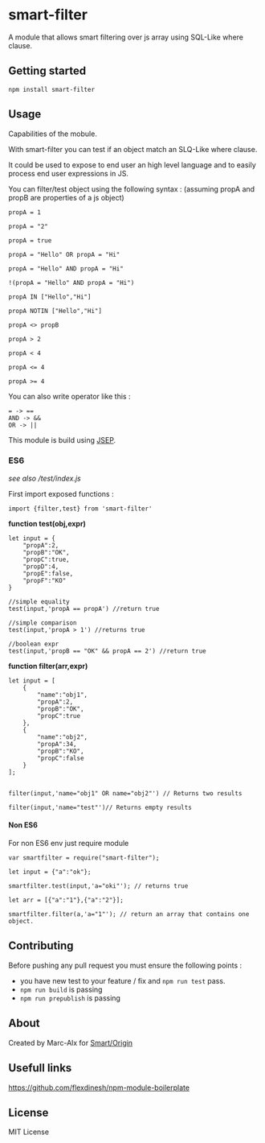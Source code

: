 # smart-filter

A module that allows smart filtering over js array using SQL-Like where clause.

## Getting started

    npm install smart-filter

## Usage

Capabilities of the mobule.

With smart-filter you can test if an object match an SLQ-Like where clause.

It could be used to expose to end user an high level language and to easily process end user expressions in JS.

You can filter/test object using the following syntax : (assuming propA and propB are properties of a js object)

    propA = 1

    propA = "2"

    propA = true

    propA = "Hello" OR propA = "Hi"

    propA = "Hello" AND propA = "Hi"

    !(propA = "Hello" AND propA = "Hi")

    propA IN ["Hello","Hi"]

    propA NOTIN ["Hello","Hi"]

    propA <> propB

    propA > 2

    propA < 4

    propA <= 4

    propA >= 4

You can also write operator like this :

    = -> ==
    AND -> && 
    OR -> ||

This module is build using [JSEP](http://jsep.from.so).


### ES6

_see also /test/index.js_

First import exposed functions :

    import {filter,test} from 'smart-filter'

**function test(obj,expr)**

    let input = {
        "propA":2,
        "propB":"OK",
        "propC":true,
        "propD":4,
        "propE":false,
        "propF":"KO"
    }

    //simple equality
    test(input,'propA == propA') //return true

    //simple comparison
    test(input,'propA > 1') //returns true

    //boolean expr
    test(input,'propB == "OK" && propA == 2') //return true

**function filter(arr,expr)**

    let input = [
        {
            "name":"obj1",
            "propA":2,
            "propB":"OK",
            "propC":true
        },
        {
            "name":"obj2",
            "propA":34,
            "propB":"KO",
            "propC":false
        }
    ];


    filter(input,'name="obj1" OR name="obj2"') // Returns two results

    filter(input,'name="test"')// Returns empty results

#### Non ES6

For non ES6 env just require module

    var smartfilter = require("smart-filter");

    let input = {"a":"ok"};

    smartfilter.test(input,'a="oki"'); // returns true

    let arr = [{"a":"1"},{"a":"2"}];
    
    smartfilter.filter(a,'a="1"'); // return an array that contains one object.



## Contributing

Before pushing any pull request you must ensure the following points :

- you have new test to your feature / fix and `npm run test` pass.
- `npm run build` is passing
- `npm run prepublish` is passing

## About

Created by Marc-Alx for [Smart/Origin](https://github.com/smartorigin)

## Usefull links

https://github.com/flexdinesh/npm-module-boilerplate

## License

MIT License